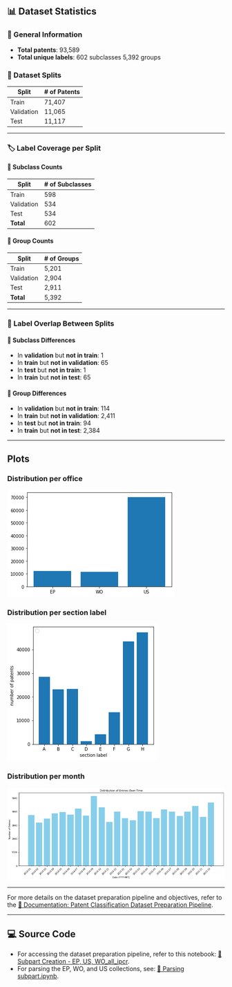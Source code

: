 ## 📊 Dataset Statistics

### 🧾 General Information
- **Total patents**: 93,589  
- **Total unique labels**: 602 subclasses 5,392 groups 

### 📁 Dataset Splits
| Split       | # of Patents |
|-------------|--------------|
| Train       | 71,407       |
| Validation  | 11,065       |
| Test        | 11,117       |

---

### 🏷️ Label Coverage per Split

#### 🔹 Subclass Counts
| Split       | # of Subclasses |
|-------------|-----------------|
| Train       | 598             |
| Validation  | 534             |
| Test        | 534             |
| **Total**   | 602             |

#### 🔹 Group Counts
| Split       | # of Groups     |
|-------------|-----------------|
| Train       | 5,201           |
| Validation  | 2,904           |
| Test        | 2,911           |
| **Total**   | 5,392           |

---

### 🔄 Label Overlap Between Splits

#### 📌 Subclass Differences
- In **validation** but **not in train**: 1  
- In **train** but **not in validation**: 65  
- In **test** but **not in train**: 1  
- In **train** but **not in test**: 65  

#### 📌 Group Differences
- In **validation** but **not in train**: 114  
- In **train** but **not in validation**: 2,411  
- In **test** but **not in train**: 94  
- In **train** but **not in test**: 2,384  

---

## Plots
### Distribution per office
![Plot the distribution of patents per office.png](Plot%20per%20office.png)

### Distribution per section label
![Plot the distribution of patents per section label.png](Plot%20the%20distribution%20of%20patents%20per%20section%20label.png)

### Distribution per month
![Plot the distribution of patents per month.png](Distribution%20of%20Entries%20Over%20Time.png)

---

For more details on the dataset preparation pipeline and objectives, refer to the [📄 Documentation: Patent Classification Dataset Preparation Pipeline](https://github.com/cs1msa/WPIplus/tree/main/Collection%20Verticals%20(subsets)/%23HelloWorldSample2).

---

## 💻 Source Code

- For accessing the dataset preparation pipeline, refer to this notebook: [📄 Subpart Creation - EP, US, WO_all_ipcr](https://github.com/cs1msa/WPIplus/blob/main/Collection%20Verticals%20(subsets)/Source%20Code/Subpart%20Creation%20-%20EP%2C%20US%2C%20WO_all_ipcr.ipynb).
- For parsing the EP, WO, and US collections, see: [📄 Parsing subpart.ipynb](https://github.com/cs1msa/WPIplus/blob/main/Collection%20Verticals%20(subsets)/Source%20Code/Parsing%20subpart.ipynb).
